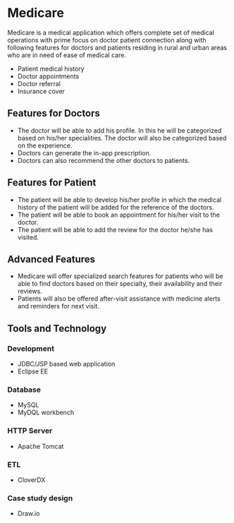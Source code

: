 # Medicare

Medicare is a medical application which offers complete set of medical operations with prime focus on doctor patient connection along with following features for doctors and patients residing in rural and urban areas who are in need of ease of medical care.

* Patient medical history 
* Doctor appointments
* Doctor referral
* Insurance cover

## Features for Doctors

* The doctor will be able to add his profile. In this he will be categorized based on his/her specialities. The doctor will also be categorized based on the experience.
* Doctors can generate the in-app prescription.
* Doctors can also recommend the other doctors to patients.

## Features for Patient

* The patient will be able to develop his/her profile in which the medical history of the patient will be added for the reference of the doctors.
* The patient will be able to book an appointment for his/her visit  to the doctor.
* The patient will be able to add the review for the doctor he/she has visited.

## Advanced Features

* Medicare will offer specialized search features for patients who will be able to find doctors based on their specialty, their availability and their reviews. 
* Patients will also be offered after-visit assistance with medicine alerts and reminders for next visit. 

## Tools and Technology 

### Development

* JDBC/JSP based web application
* Eclipse EE

### Database

* MySQL
* MyDQL workbench

### HTTP Server

* Apache Tomcat

### ETL 

* CloverDX

### Case study design

* Draw.io


